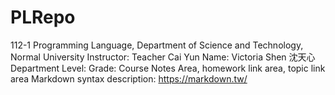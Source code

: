 # PLRepo
112-1 Programming Language, Department of Science and Technology, Normal University
Instructor: Teacher Cai Yun
Name: Victoria Shen 沈天心
Department Level: Grade:
Course Notes Area, homework link area, topic link area
Markdown syntax description: https://markdown.tw/
